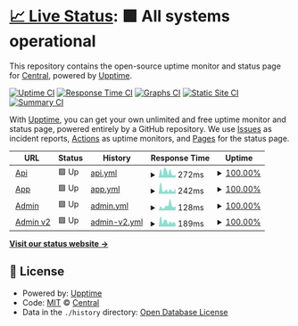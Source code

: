 # [📈 Live Status](https://centralplus-io.github.io/status-centralplus-io): <!--live status--> **🟩 All systems operational**

This repository contains the open-source uptime monitor and status page for [Central](https://app.centralplus.io), powered by [Upptime](https://github.com/upptime/upptime).

[![Uptime CI](https://github.com/centralplus-io/status-centralplus-io/workflows/Uptime%20CI/badge.svg)](https://github.com/centralplus-io/status-centralplus-io/actions?query=workflow%3A%22Uptime+CI%22)
[![Response Time CI](https://github.com/centralplus-io/status-centralplus-io/workflows/Response%20Time%20CI/badge.svg)](https://github.com/centralplus-io/status-centralplus-io/actions?query=workflow%3A%22Response+Time+CI%22)
[![Graphs CI](https://github.com/centralplus-io/status-centralplus-io/workflows/Graphs%20CI/badge.svg)](https://github.com/centralplus-io/status-centralplus-io/actions?query=workflow%3A%22Graphs+CI%22)
[![Static Site CI](https://github.com/centralplus-io/status-centralplus-io/workflows/Static%20Site%20CI/badge.svg)](https://github.com/centralplus-io/status-centralplus-io/actions?query=workflow%3A%22Static+Site+CI%22)
[![Summary CI](https://github.com/centralplus-io/status-centralplus-io/workflows/Summary%20CI/badge.svg)](https://github.com/centralplus-io/status-centralplus-io/actions?query=workflow%3A%22Summary+CI%22)

With [Upptime](https://upptime.js.org), you can get your own unlimited and free uptime monitor and status page, powered entirely by a GitHub repository. We use [Issues](https://github.com/centralplus-io/status-centralplus-io/issues) as incident reports, [Actions](https://github.com/centralplus-io/status-centralplus-io/actions) as uptime monitors, and [Pages](https://centralplus-io.github.io/status-centralplus-io) for the status page.

<!--start: status pages-->
<!-- This summary is generated by Upptime (https://github.com/upptime/upptime) -->
<!-- Do not edit this manually, your changes will be overwritten -->
<!-- prettier-ignore -->
| URL | Status | History | Response Time | Uptime |
| --- | ------ | ------- | ------------- | ------ |
| <img alt="" src="https://icons.duckduckgo.com/ip3/null.ico" height="13"> [Api](https:/api.centralplus.io) | 🟩 Up | [api.yml](https://github.com/centraldevelopers/status-centralplus-io/commits/HEAD/history/api.yml) | <details><summary><img alt="Response time graph" src="./graphs/api/response-time-week.png" height="20"> 272ms</summary><br><a href="https://centralplus-io.github.io/status-centralplus-io/history/api"><img alt="Response time 272" src="https://img.shields.io/endpoint?url=https%3A%2F%2Fraw.githubusercontent.com%2Fcentraldevelopers%2Fstatus-centralplus-io%2FHEAD%2Fapi%2Fapi%2Fresponse-time.json"></a><br><a href="https://centralplus-io.github.io/status-centralplus-io/history/api"><img alt="24-hour response time 272" src="https://img.shields.io/endpoint?url=https%3A%2F%2Fraw.githubusercontent.com%2Fcentraldevelopers%2Fstatus-centralplus-io%2FHEAD%2Fapi%2Fapi%2Fresponse-time-day.json"></a><br><a href="https://centralplus-io.github.io/status-centralplus-io/history/api"><img alt="7-day response time 272" src="https://img.shields.io/endpoint?url=https%3A%2F%2Fraw.githubusercontent.com%2Fcentraldevelopers%2Fstatus-centralplus-io%2FHEAD%2Fapi%2Fapi%2Fresponse-time-week.json"></a><br><a href="https://centralplus-io.github.io/status-centralplus-io/history/api"><img alt="30-day response time 272" src="https://img.shields.io/endpoint?url=https%3A%2F%2Fraw.githubusercontent.com%2Fcentraldevelopers%2Fstatus-centralplus-io%2FHEAD%2Fapi%2Fapi%2Fresponse-time-month.json"></a><br><a href="https://centralplus-io.github.io/status-centralplus-io/history/api"><img alt="1-year response time 272" src="https://img.shields.io/endpoint?url=https%3A%2F%2Fraw.githubusercontent.com%2Fcentraldevelopers%2Fstatus-centralplus-io%2FHEAD%2Fapi%2Fapi%2Fresponse-time-year.json"></a></details> | <details><summary><a href="https://centralplus-io.github.io/status-centralplus-io/history/api">100.00%</a></summary><a href="https://centralplus-io.github.io/status-centralplus-io/history/api"><img alt="All-time uptime 100.00%" src="https://img.shields.io/endpoint?url=https%3A%2F%2Fraw.githubusercontent.com%2Fcentraldevelopers%2Fstatus-centralplus-io%2FHEAD%2Fapi%2Fapi%2Fuptime.json"></a><br><a href="https://centralplus-io.github.io/status-centralplus-io/history/api"><img alt="24-hour uptime 100.00%" src="https://img.shields.io/endpoint?url=https%3A%2F%2Fraw.githubusercontent.com%2Fcentraldevelopers%2Fstatus-centralplus-io%2FHEAD%2Fapi%2Fapi%2Fuptime-day.json"></a><br><a href="https://centralplus-io.github.io/status-centralplus-io/history/api"><img alt="7-day uptime 100.00%" src="https://img.shields.io/endpoint?url=https%3A%2F%2Fraw.githubusercontent.com%2Fcentraldevelopers%2Fstatus-centralplus-io%2FHEAD%2Fapi%2Fapi%2Fuptime-week.json"></a><br><a href="https://centralplus-io.github.io/status-centralplus-io/history/api"><img alt="30-day uptime 100.00%" src="https://img.shields.io/endpoint?url=https%3A%2F%2Fraw.githubusercontent.com%2Fcentraldevelopers%2Fstatus-centralplus-io%2FHEAD%2Fapi%2Fapi%2Fuptime-month.json"></a><br><a href="https://centralplus-io.github.io/status-centralplus-io/history/api"><img alt="1-year uptime 100.00%" src="https://img.shields.io/endpoint?url=https%3A%2F%2Fraw.githubusercontent.com%2Fcentraldevelopers%2Fstatus-centralplus-io%2FHEAD%2Fapi%2Fapi%2Fuptime-year.json"></a></details>
| <img alt="" src="https://icons.duckduckgo.com/ip3/app.centralplus.io.ico" height="13"> [App](https://app.centralplus.io) | 🟩 Up | [app.yml](https://github.com/centraldevelopers/status-centralplus-io/commits/HEAD/history/app.yml) | <details><summary><img alt="Response time graph" src="./graphs/app/response-time-week.png" height="20"> 242ms</summary><br><a href="https://centralplus-io.github.io/status-centralplus-io/history/app"><img alt="Response time 242" src="https://img.shields.io/endpoint?url=https%3A%2F%2Fraw.githubusercontent.com%2Fcentraldevelopers%2Fstatus-centralplus-io%2FHEAD%2Fapi%2Fapp%2Fresponse-time.json"></a><br><a href="https://centralplus-io.github.io/status-centralplus-io/history/app"><img alt="24-hour response time 242" src="https://img.shields.io/endpoint?url=https%3A%2F%2Fraw.githubusercontent.com%2Fcentraldevelopers%2Fstatus-centralplus-io%2FHEAD%2Fapi%2Fapp%2Fresponse-time-day.json"></a><br><a href="https://centralplus-io.github.io/status-centralplus-io/history/app"><img alt="7-day response time 242" src="https://img.shields.io/endpoint?url=https%3A%2F%2Fraw.githubusercontent.com%2Fcentraldevelopers%2Fstatus-centralplus-io%2FHEAD%2Fapi%2Fapp%2Fresponse-time-week.json"></a><br><a href="https://centralplus-io.github.io/status-centralplus-io/history/app"><img alt="30-day response time 242" src="https://img.shields.io/endpoint?url=https%3A%2F%2Fraw.githubusercontent.com%2Fcentraldevelopers%2Fstatus-centralplus-io%2FHEAD%2Fapi%2Fapp%2Fresponse-time-month.json"></a><br><a href="https://centralplus-io.github.io/status-centralplus-io/history/app"><img alt="1-year response time 242" src="https://img.shields.io/endpoint?url=https%3A%2F%2Fraw.githubusercontent.com%2Fcentraldevelopers%2Fstatus-centralplus-io%2FHEAD%2Fapi%2Fapp%2Fresponse-time-year.json"></a></details> | <details><summary><a href="https://centralplus-io.github.io/status-centralplus-io/history/app">100.00%</a></summary><a href="https://centralplus-io.github.io/status-centralplus-io/history/app"><img alt="All-time uptime 100.00%" src="https://img.shields.io/endpoint?url=https%3A%2F%2Fraw.githubusercontent.com%2Fcentraldevelopers%2Fstatus-centralplus-io%2FHEAD%2Fapi%2Fapp%2Fuptime.json"></a><br><a href="https://centralplus-io.github.io/status-centralplus-io/history/app"><img alt="24-hour uptime 100.00%" src="https://img.shields.io/endpoint?url=https%3A%2F%2Fraw.githubusercontent.com%2Fcentraldevelopers%2Fstatus-centralplus-io%2FHEAD%2Fapi%2Fapp%2Fuptime-day.json"></a><br><a href="https://centralplus-io.github.io/status-centralplus-io/history/app"><img alt="7-day uptime 100.00%" src="https://img.shields.io/endpoint?url=https%3A%2F%2Fraw.githubusercontent.com%2Fcentraldevelopers%2Fstatus-centralplus-io%2FHEAD%2Fapi%2Fapp%2Fuptime-week.json"></a><br><a href="https://centralplus-io.github.io/status-centralplus-io/history/app"><img alt="30-day uptime 100.00%" src="https://img.shields.io/endpoint?url=https%3A%2F%2Fraw.githubusercontent.com%2Fcentraldevelopers%2Fstatus-centralplus-io%2FHEAD%2Fapi%2Fapp%2Fuptime-month.json"></a><br><a href="https://centralplus-io.github.io/status-centralplus-io/history/app"><img alt="1-year uptime 100.00%" src="https://img.shields.io/endpoint?url=https%3A%2F%2Fraw.githubusercontent.com%2Fcentraldevelopers%2Fstatus-centralplus-io%2FHEAD%2Fapi%2Fapp%2Fuptime-year.json"></a></details>
| <img alt="" src="https://icons.duckduckgo.com/ip3/admin.centralplus.io.ico" height="13"> [Admin](https://admin.centralplus.io) | 🟩 Up | [admin.yml](https://github.com/centraldevelopers/status-centralplus-io/commits/HEAD/history/admin.yml) | <details><summary><img alt="Response time graph" src="./graphs/admin/response-time-week.png" height="20"> 128ms</summary><br><a href="https://centralplus-io.github.io/status-centralplus-io/history/admin"><img alt="Response time 128" src="https://img.shields.io/endpoint?url=https%3A%2F%2Fraw.githubusercontent.com%2Fcentraldevelopers%2Fstatus-centralplus-io%2FHEAD%2Fapi%2Fadmin%2Fresponse-time.json"></a><br><a href="https://centralplus-io.github.io/status-centralplus-io/history/admin"><img alt="24-hour response time 128" src="https://img.shields.io/endpoint?url=https%3A%2F%2Fraw.githubusercontent.com%2Fcentraldevelopers%2Fstatus-centralplus-io%2FHEAD%2Fapi%2Fadmin%2Fresponse-time-day.json"></a><br><a href="https://centralplus-io.github.io/status-centralplus-io/history/admin"><img alt="7-day response time 128" src="https://img.shields.io/endpoint?url=https%3A%2F%2Fraw.githubusercontent.com%2Fcentraldevelopers%2Fstatus-centralplus-io%2FHEAD%2Fapi%2Fadmin%2Fresponse-time-week.json"></a><br><a href="https://centralplus-io.github.io/status-centralplus-io/history/admin"><img alt="30-day response time 128" src="https://img.shields.io/endpoint?url=https%3A%2F%2Fraw.githubusercontent.com%2Fcentraldevelopers%2Fstatus-centralplus-io%2FHEAD%2Fapi%2Fadmin%2Fresponse-time-month.json"></a><br><a href="https://centralplus-io.github.io/status-centralplus-io/history/admin"><img alt="1-year response time 128" src="https://img.shields.io/endpoint?url=https%3A%2F%2Fraw.githubusercontent.com%2Fcentraldevelopers%2Fstatus-centralplus-io%2FHEAD%2Fapi%2Fadmin%2Fresponse-time-year.json"></a></details> | <details><summary><a href="https://centralplus-io.github.io/status-centralplus-io/history/admin">100.00%</a></summary><a href="https://centralplus-io.github.io/status-centralplus-io/history/admin"><img alt="All-time uptime 100.00%" src="https://img.shields.io/endpoint?url=https%3A%2F%2Fraw.githubusercontent.com%2Fcentraldevelopers%2Fstatus-centralplus-io%2FHEAD%2Fapi%2Fadmin%2Fuptime.json"></a><br><a href="https://centralplus-io.github.io/status-centralplus-io/history/admin"><img alt="24-hour uptime 100.00%" src="https://img.shields.io/endpoint?url=https%3A%2F%2Fraw.githubusercontent.com%2Fcentraldevelopers%2Fstatus-centralplus-io%2FHEAD%2Fapi%2Fadmin%2Fuptime-day.json"></a><br><a href="https://centralplus-io.github.io/status-centralplus-io/history/admin"><img alt="7-day uptime 100.00%" src="https://img.shields.io/endpoint?url=https%3A%2F%2Fraw.githubusercontent.com%2Fcentraldevelopers%2Fstatus-centralplus-io%2FHEAD%2Fapi%2Fadmin%2Fuptime-week.json"></a><br><a href="https://centralplus-io.github.io/status-centralplus-io/history/admin"><img alt="30-day uptime 100.00%" src="https://img.shields.io/endpoint?url=https%3A%2F%2Fraw.githubusercontent.com%2Fcentraldevelopers%2Fstatus-centralplus-io%2FHEAD%2Fapi%2Fadmin%2Fuptime-month.json"></a><br><a href="https://centralplus-io.github.io/status-centralplus-io/history/admin"><img alt="1-year uptime 100.00%" src="https://img.shields.io/endpoint?url=https%3A%2F%2Fraw.githubusercontent.com%2Fcentraldevelopers%2Fstatus-centralplus-io%2FHEAD%2Fapi%2Fadmin%2Fuptime-year.json"></a></details>
| <img alt="" src="https://icons.duckduckgo.com/ip3/cp.admin.v2.prod.s3-website-us-east-1.amazonaws.com.ico" height="13"> [Admin v2](http://cp.admin.v2.prod.s3-website-us-east-1.amazonaws.com) | 🟩 Up | [admin-v2.yml](https://github.com/centraldevelopers/status-centralplus-io/commits/HEAD/history/admin-v2.yml) | <details><summary><img alt="Response time graph" src="./graphs/admin-v2/response-time-week.png" height="20"> 189ms</summary><br><a href="https://centralplus-io.github.io/status-centralplus-io/history/admin-v2"><img alt="Response time 189" src="https://img.shields.io/endpoint?url=https%3A%2F%2Fraw.githubusercontent.com%2Fcentraldevelopers%2Fstatus-centralplus-io%2FHEAD%2Fapi%2Fadmin-v2%2Fresponse-time.json"></a><br><a href="https://centralplus-io.github.io/status-centralplus-io/history/admin-v2"><img alt="24-hour response time 189" src="https://img.shields.io/endpoint?url=https%3A%2F%2Fraw.githubusercontent.com%2Fcentraldevelopers%2Fstatus-centralplus-io%2FHEAD%2Fapi%2Fadmin-v2%2Fresponse-time-day.json"></a><br><a href="https://centralplus-io.github.io/status-centralplus-io/history/admin-v2"><img alt="7-day response time 189" src="https://img.shields.io/endpoint?url=https%3A%2F%2Fraw.githubusercontent.com%2Fcentraldevelopers%2Fstatus-centralplus-io%2FHEAD%2Fapi%2Fadmin-v2%2Fresponse-time-week.json"></a><br><a href="https://centralplus-io.github.io/status-centralplus-io/history/admin-v2"><img alt="30-day response time 189" src="https://img.shields.io/endpoint?url=https%3A%2F%2Fraw.githubusercontent.com%2Fcentraldevelopers%2Fstatus-centralplus-io%2FHEAD%2Fapi%2Fadmin-v2%2Fresponse-time-month.json"></a><br><a href="https://centralplus-io.github.io/status-centralplus-io/history/admin-v2"><img alt="1-year response time 189" src="https://img.shields.io/endpoint?url=https%3A%2F%2Fraw.githubusercontent.com%2Fcentraldevelopers%2Fstatus-centralplus-io%2FHEAD%2Fapi%2Fadmin-v2%2Fresponse-time-year.json"></a></details> | <details><summary><a href="https://centralplus-io.github.io/status-centralplus-io/history/admin-v2">100.00%</a></summary><a href="https://centralplus-io.github.io/status-centralplus-io/history/admin-v2"><img alt="All-time uptime 100.00%" src="https://img.shields.io/endpoint?url=https%3A%2F%2Fraw.githubusercontent.com%2Fcentraldevelopers%2Fstatus-centralplus-io%2FHEAD%2Fapi%2Fadmin-v2%2Fuptime.json"></a><br><a href="https://centralplus-io.github.io/status-centralplus-io/history/admin-v2"><img alt="24-hour uptime 100.00%" src="https://img.shields.io/endpoint?url=https%3A%2F%2Fraw.githubusercontent.com%2Fcentraldevelopers%2Fstatus-centralplus-io%2FHEAD%2Fapi%2Fadmin-v2%2Fuptime-day.json"></a><br><a href="https://centralplus-io.github.io/status-centralplus-io/history/admin-v2"><img alt="7-day uptime 100.00%" src="https://img.shields.io/endpoint?url=https%3A%2F%2Fraw.githubusercontent.com%2Fcentraldevelopers%2Fstatus-centralplus-io%2FHEAD%2Fapi%2Fadmin-v2%2Fuptime-week.json"></a><br><a href="https://centralplus-io.github.io/status-centralplus-io/history/admin-v2"><img alt="30-day uptime 100.00%" src="https://img.shields.io/endpoint?url=https%3A%2F%2Fraw.githubusercontent.com%2Fcentraldevelopers%2Fstatus-centralplus-io%2FHEAD%2Fapi%2Fadmin-v2%2Fuptime-month.json"></a><br><a href="https://centralplus-io.github.io/status-centralplus-io/history/admin-v2"><img alt="1-year uptime 100.00%" src="https://img.shields.io/endpoint?url=https%3A%2F%2Fraw.githubusercontent.com%2Fcentraldevelopers%2Fstatus-centralplus-io%2FHEAD%2Fapi%2Fadmin-v2%2Fuptime-year.json"></a></details>

<!--end: status pages-->

[**Visit our status website →**](https://centralplus-io.github.io/status-centralplus-io)

## 📄 License

- Powered by: [Upptime](https://github.com/upptime/upptime)
- Code: [MIT](./LICENSE) © [Central](https://app.centralplus.io)
- Data in the `./history` directory: [Open Database License](https://opendatacommons.org/licenses/odbl/1-0/)
